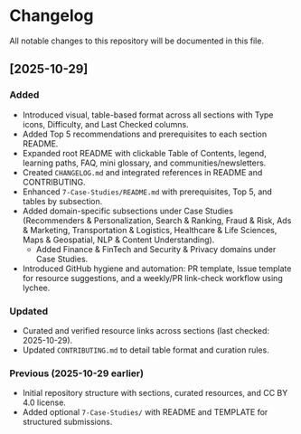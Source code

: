 # Changelog

All notable changes to this repository will be documented in this file.

## [2025-10-29]

### Added
- Introduced visual, table-based format across all sections with Type icons, Difficulty, and Last Checked columns.
- Added Top 5 recommendations and prerequisites to each section README.
- Expanded root README with clickable Table of Contents, legend, learning paths, FAQ, mini glossary, and communities/newsletters.
- Created `CHANGELOG.md` and integrated references in README and CONTRIBUTING.
 - Enhanced `7-Case-Studies/README.md` with prerequisites, Top 5, and tables by subsection.
 - Added domain-specific subsections under Case Studies (Recommenders & Personalization, Search & Ranking, Fraud & Risk, Ads & Marketing, Transportation & Logistics, Healthcare & Life Sciences, Maps & Geospatial, NLP & Content Understanding).
	- Added Finance & FinTech and Security & Privacy domains under Case Studies.
 - Introduced GitHub hygiene and automation: PR template, Issue template for resource suggestions, and a weekly/PR link-check workflow using lychee.

### Updated
- Curated and verified resource links across sections (last checked: 2025-10-29).
- Updated `CONTRIBUTING.md` to detail table format and curation rules.

### Previous (2025-10-29 earlier)
- Initial repository structure with sections, curated resources, and CC BY 4.0 license.
- Added optional `7-Case-Studies/` with README and TEMPLATE for structured submissions.
